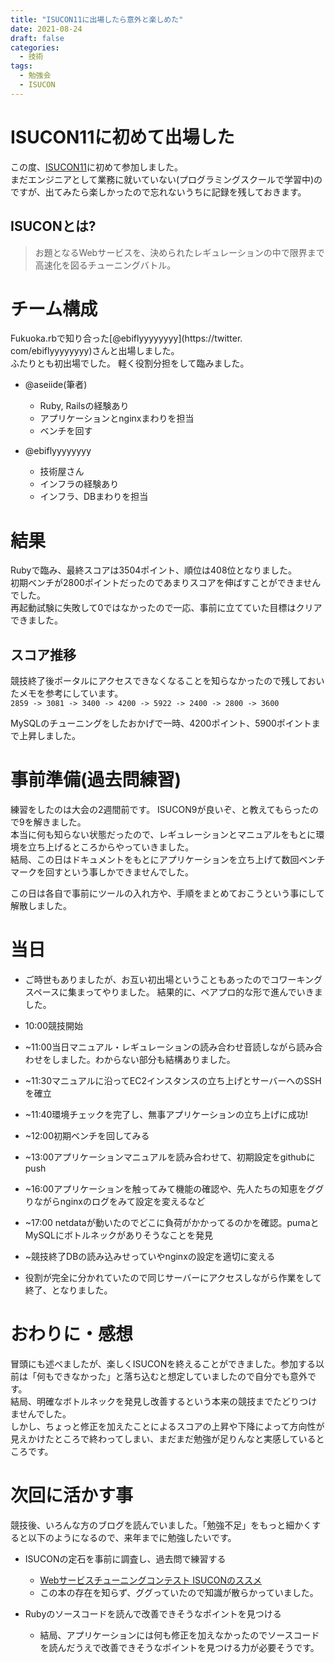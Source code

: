 ```yaml
---
title: "ISUCON11に出場したら意外と楽しめた"
date: 2021-08-24
draft: false
categories:
  - 技術
tags:
  - 勉強会
  - ISUCON
---
```

# ISUCON11に初めて出場した

この度、[ISUCON11](https://isucon.net/)に初めて参加しました。  
まだエンジニアとして業務に就いていない(プログラミングスクールで学習中)のですが、出てみたら楽しかったので忘れないうちに記録を残しておきます。

## ISUCONとは?

> お題となるWebサービスを、決められたレギュレーションの中で限界まで高速化を図るチューニングバトル。

# チーム構成

Fukuoka.rbで知り合った[@ebiflyyyyyyyy](https://twitter. com/ebiflyyyyyyyy)さんと出場しました。  
ふたりとも初出場でした。 軽く役割分担をして臨みました。  

- @aseiide(筆者)
    - Ruby, Railsの経験あり
    - アプリケーションとnginxまわりを担当
    - ベンチを回す

- @ebiflyyyyyyyy
    - 技術屋さん
    - インフラの経験あり
    - インフラ、DBまわりを担当

# 結果

Rubyで臨み、最終スコアは3504ポイント、順位は408位となりました。  
 初期ベンチが2800ポイントだったのであまりスコアを伸ばすことができませんでした。    
再起動試験に失敗して0ではなかったので一応、事前に立てていた目標はクリアできました。    

## スコア推移

競技終了後ポータルにアクセスできなくなることを知らなかったので残しておいたメモを参考にしています。  
`2859 -> 3081 -> 3400 -> 4200 -> 5922 -> 2400 -> 2800 -> 3600`

MySQLのチューニングをしたおかげで一時、4200ポイント、5900ポイントまで上昇しました。

# 事前準備(過去問練習)

練習をしたのは大会の2週間前です。 ISUCON9が良いぞ、と教えてもらったので9を解きました。  
本当に何も知らない状態だったので、レギュレーションとマニュアルをもとに環境を立ち上げるところからやっていきました。  
結局、この日はドキュメントをもとにアプリケーションを立ち上げて数回ベンチマークを回すという事しかできませんでした。  

この日は各自で事前にツールの入れ方や、手順をまとめておこうという事にして解散しました。  

# 当日

- ご時世もありましたが、お互い初出場ということもあったのでコワーキングスペースに集まってやりました。 結果的に、ペアプロ的な形で進んでいきました。

- 10:00競技開始  

- ~11:00当日マニュアル・レギュレーションの読み合わせ音読しながら読み合わせをしました。わからない部分も結構ありました。  

- ~11:30マニュアルに沿ってEC2インスタンスの立ち上げとサーバーへのSSHを確立  

- ~11:40環境チェックを完了し、無事アプリケーションの立ち上げに成功!  

- ~12:00初期ベンチを回してみる  

- ~13:00アプリケーションマニュアルを読み合わせて、初期設定をgithubにpush  

- ~16:00アプリケーションを触ってみて機能の確認や、先人たちの知恵をググりながらnginxのログをみて設定を変えるなど  

- ~17:00 netdataが動いたのでどこに負荷がかかってるのかを確認。pumaとMySQLにボトルネックがありそうなことを発見  

- ~競技終了DBの読み込みせっていやnginxの設定を適切に変える  

- 役割が完全に分かれていたので同じサーバーにアクセスしながら作業をして終了、となりました。  

# おわりに・感想

冒頭にも述べましたが、楽しくISUCONを終えることができました。参加する以前は「何もできなかった」と落ち込むと想定していましたので自分でも意外です。  
結局、明確なボトルネックを発見し改善するという本来の競技までたどりつけませんでした。  
しかし、ちょっと修正を加えたことによるスコアの上昇や下降によって方向性が見えかけたところで終わってしまい、まだまだ勉強が足りんなと実感しているところです。  
 
# 次回に活かす事

競技後、いろんな方のブログを読んでいました。「勉強不足」をもっと細かくすると以下のようになるので、来年までに勉強したいです。

- ISUCONの定石を事前に調査し、過去問で練習する
    - [Webサービスチューニングコンテスト ISUCONのススメ](https://www.amazon.co.jp/dp/B08V5PK51F)
    - この本の存在を知らず、ググっていたので知識が散らかっていました。

- Rubyのソースコードを読んで改善できそうなポイントを見つける
    - 結局、アプリケーションには何も修正を加えなかったのでソースコードを読んだうえで改善できそうなポイントを見つける力が必要そうです。
